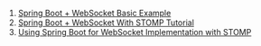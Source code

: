 1. [Spring Boot + WebSocket Basic Example](https://www.dariawan.com/tutorials/spring/spring-boot-websocket-basic-example/)
2. [Spring Boot + WebSocket With STOMP Tutorial](https://www.dariawan.com/tutorials/spring/spring-boot-websocket-stomp-tutorial/)
3. [Using Spring Boot for WebSocket Implementation with STOMP](https://www.toptal.com/java/stomp-spring-boot-websocket)